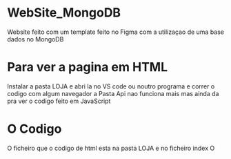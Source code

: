 # WebSite_MongoDB
Website feito com um template feito no Figma com a utilizaçao de uma base dados no MongoDB

# Para ver a pagina em HTML
Instalar a pasta LOJA e abri la no VS code ou noutro programa e correr o codigo com algum navegador a Pasta Api nao funciona mais mas ainda da pra ver o codigo feito em JavaScript


# O Codigo
O ficheiro que o codigo de html esta na pasta LOJA e no ficheiro index
O 


